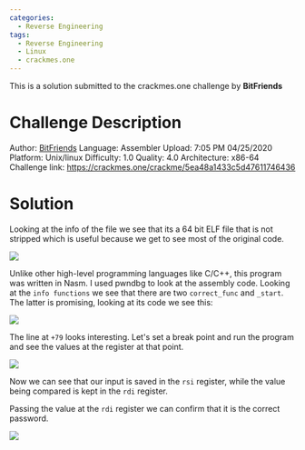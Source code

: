 ```yaml
---
categories:
  - Reverse Engineering
tags:
  - Reverse Engineering
  - Linux
  - crackmes.one
---
```

This is a solution submitted to the crackmes.one challenge by **BitFriends**
# Challenge Description
Author: [BitFriends](https://crackmes.one/user/BitFriends)
Language: Assembler
Upload: 7:05 PM 04/25/2020
Platform: Unix/linux
Difficulty: 1.0
Quality: 4.0
Architecture: x86-64
Challenge link: https://crackmes.one/crackme/5ea48a1433c5d47611746436

# Solution
Looking at the info of the file we see that its a 64 bit ELF file that is not stripped which is useful because we get to see most of the original code.

![](https://i.imgur.com/XCA3dQl.png)

Unlike other high-level programming languages like C/C++, this program was written in Nasm.  I used pwndbg to look at the assembly code. Looking at the `info functions` we see that there are two `correct_func` and `_start`. The latter is promising, looking at its code we see this:

![](https://i.imgur.com/QMsxGrz.png)

The line at `+79` looks interesting. Let's set a break point and run the program and see the values at the register at that point. 

![](https://i.imgur.com/24O3z0w.png)

Now we can see that our input is saved in the `rsi` register, while the value being compared is kept in the `rdi` register.

Passing the value at the `rdi` register we can confirm that it is the correct password. 

![](https://i.imgur.com/ZcIqq9g.png)